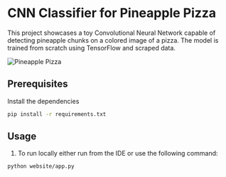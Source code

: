 # CNN Classifier for Pineapple Pizza

This project showcases a toy Convolutional Neural Network capable of detecting pineapple chunks on a colored image of a pizza. The model is trained from scratch using TensorFlow and scraped data.

![Pineapple Pizza](https://i.cbc.ca/1.3993184.1583946118!/fileImage/httpImage/hawaiian-pizza-pineapple-pizza.jpg)

## Prerequisites
Install the dependencies 
``` bash
pip install -r requirements.txt
```

## Usage
1. To run locally either run from the IDE or use the following command:
```bash
python website/app.py
```
